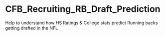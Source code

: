 # CFB_Recruiting_RB_Draft_Prediction
Help to understand how HS Ratings &amp; College stats predict Running backs getting drafted in the NFL
